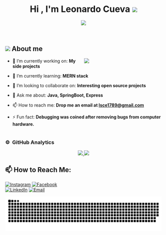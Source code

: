 <h1 align="center">Hi , I'm Leonardo Cueva <img src="https://media.giphy.com/media/hvRJCLFzcasrR4ia7z/giphy.gif" width="35"></h1>
<p align="center">
  <a href="https://github.com/DenverCoder1/readme-typing-svg"><img src="https://readme-typing-svg.herokuapp.com?font=Time+New+Roman&color=%23C8BE25&size=25&center=true&vCenter=true&width=600&height=100&lines=Software+Engineer+@bld.ai;Computer+Science+Student;Competitive+Programmer;2x+ACPC+Finalist;Expert+on+Codeforces;Division+1+on+Codechef+(5+Stars);4+Kyu+on+Atcoder;Always+learning+new+things"></a>
</p>


<br>


	
## <picture><img src = "https://github.com/7oSkaaa/7oSkaaa/blob/main/Images/about_me.gif?raw=true" width = 50px></picture> About me

<picture> <img align="right" src="https://github.com/7oSkaaa/7oSkaaa/blob/main/Images/Right_Side.gif?raw=true" width = 250px></picture>
- 🔭 I’m currently working on: **My side projects**

- 🌱 I’m currently learning: **MERN stack**

- 👯 I’m looking to collaborate on: **Interesting open source projects**

- 💬 Ask me about: **Java, SpringBoot, Express**

- 📫 How to reach me: **Drop me an email at lsce1789@gmail.com**

- ⚡ Fun fact: **Debugging was coined after removing bugs from computer hardware.**
<br><br>




### ⚙️ &nbsp;GitHub Analytics

<p align="center">
<a href="https://github.com/LeonardoSCE">
  <img height="180em" src="https://github-readme-stats-eight-theta.vercel.app/api?username=LeonardoSCE&show_icons=true&theme=algolia&include_all_commits=true&count_private=true"/>
  <img height="180em" src="https://github-readme-stats-eight-theta.vercel.app/api/top-langs/?username=LeonardoSCE&layout=compact&langs_count=8&theme=algolia"/>
</a>
</p>


## 📫 How to Reach Me:

[![Instagram](https://img.shields.io/badge/Instagram-@leonardo_c_e-E4405F?style=for-the-badge&logo=instagram&logoColor=white&labelColor=101010)](https://www.instagram.com/leonardo_c_e/)
[![Facebook](https://img.shields.io/badge/Facebook-leonardo.cueva.e-1877F2?style=for-the-badge&logo=facebook&logoColor=white&labelColor=101010)](https://www.facebook.com/leonardo.cueva.e)
</br>
[![LinkedIn](https://img.shields.io/badge/LinkedIn-leonardosce-0077B5?style=for-the-badge&logo=linkedin&logoColor=white&labelColor=101010)](https://www.linkedin.com/in/leonardosce/)
[![Email](https://img.shields.io/badge/Email-lsce1789@gmail.com.com-%231DA1F2?style=for-the-badge&logo=gmail&logoColor=white&labelColor=101010)](mailto:lscce1789@gmail.com.com)

<p align="center">
  <img  src="https://raw.githubusercontent.com/Elanza-48/Elanza-48/main/resources/img/github-contribution-grid-snake.svg"
    alt="example" />
</p>

